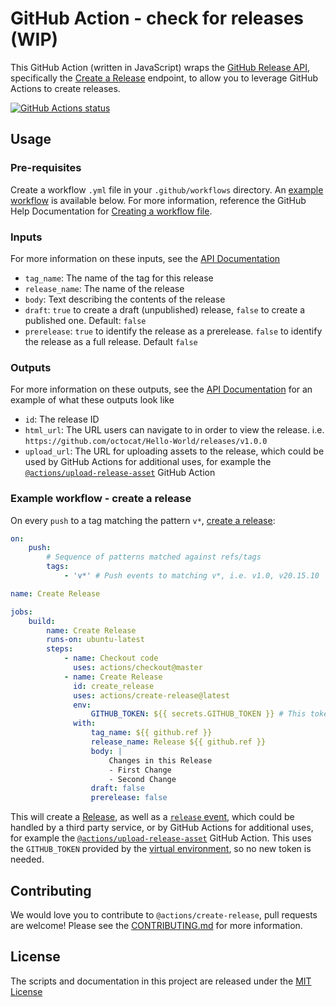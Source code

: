 # GitHub Action - check for releases (WIP)

This GitHub Action (written in JavaScript) wraps the [GitHub Release API](https://developer.github.com/v3/repos/releases/), specifically the [Create a Release](https://developer.github.com/v3/repos/releases/#create-a-release) endpoint, to allow you to leverage GitHub Actions to create releases.

<a href="https://github.com/actions/create-release"><img alt="GitHub Actions status" src="https://github.com/actions/create-release/workflows/Tests/badge.svg"></a>

## Usage

### Pre-requisites

Create a workflow `.yml` file in your `.github/workflows` directory. An [example workflow](#example-workflow---create-a-release) is available below. For more information, reference the GitHub Help Documentation for [Creating a workflow file](https://help.github.com/en/articles/configuring-a-workflow#creating-a-workflow-file).

### Inputs

For more information on these inputs, see the [API Documentation](https://developer.github.com/v3/repos/releases/#input)

-   `tag_name`: The name of the tag for this release
-   `release_name`: The name of the release
-   `body`: Text describing the contents of the release
-   `draft`: `true` to create a draft (unpublished) release, `false` to create a published one. Default: `false`
-   `prerelease`: `true` to identify the release as a prerelease. `false` to identify the release as a full release. Default `false`

### Outputs

For more information on these outputs, see the [API Documentation](https://developer.github.com/v3/repos/releases/#response-4) for an example of what these outputs look like

-   `id`: The release ID
-   `html_url`: The URL users can navigate to in order to view the release. i.e. `https://github.com/octocat/Hello-World/releases/v1.0.0`
-   `upload_url`: The URL for uploading assets to the release, which could be used by GitHub Actions for additional uses, for example the [`@actions/upload-release-asset`](https://www.github.com/actions/upload-release-asset) GitHub Action

### Example workflow - create a release

On every `push` to a tag matching the pattern `v*`, [create a release](https://developer.github.com/v3/repos/releases/#create-a-release):

```yaml
on:
    push:
        # Sequence of patterns matched against refs/tags
        tags:
            - 'v*' # Push events to matching v*, i.e. v1.0, v20.15.10

name: Create Release

jobs:
    build:
        name: Create Release
        runs-on: ubuntu-latest
        steps:
            - name: Checkout code
              uses: actions/checkout@master
            - name: Create Release
              id: create_release
              uses: actions/create-release@latest
              env:
                  GITHUB_TOKEN: ${{ secrets.GITHUB_TOKEN }} # This token is provided by Actions, you do not need to create your own token
              with:
                  tag_name: ${{ github.ref }}
                  release_name: Release ${{ github.ref }}
                  body: |
                      Changes in this Release
                      - First Change
                      - Second Change
                  draft: false
                  prerelease: false
```

This will create a [Release](https://help.github.com/en/articles/creating-releases), as well as a [`release` event](https://developer.github.com/v3/activity/events/types/#releaseevent), which could be handled by a third party service, or by GitHub Actions for additional uses, for example the [`@actions/upload-release-asset`](https://www.github.com/actions/upload-release-asset) GitHub Action. This uses the `GITHUB_TOKEN` provided by the [virtual environment](https://help.github.com/en/github/automating-your-workflow-with-github-actions/virtual-environments-for-github-actions#github_token-secret), so no new token is needed.

## Contributing

We would love you to contribute to `@actions/create-release`, pull requests are welcome! Please see the [CONTRIBUTING.md](CONTRIBUTING.md) for more information.

## License

The scripts and documentation in this project are released under the [MIT License](LICENSE)
